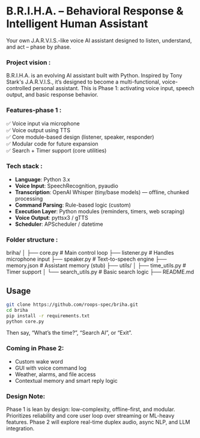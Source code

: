 # B.R.I.H.A. – Behavioral Response & Intelligent Human Assistant
Your own J.A.R.V.I.S.-like voice AI assistant designed to listen, understand, and act – phase by phase.

### Project vision :
B.R.I.H.A. is an evolving AI assistant built with Python. Inspired by Tony Stark's J.A.R.V.I.S., it’s designed to become a multi-functional, voice-controlled personal assistant. This is Phase 1: activating voice input, speech output, and basic response behavior.

### Features-phase 1 :
✅ Voice input via microphone  
✅ Voice output using TTS  
✅ Core module-based design (listener, speaker, responder)  
✅ Modular code for future expansion  
✅ Search + Timer support (core utilities)

### Tech stack :
- **Language**: Python 3.x  
- **Voice Input**: SpeechRecognition, pyaudio  
- **Transcription**: OpenAI Whisper (tiny/base models) — offline, chunked processing  
- **Command Parsing**: Rule-based logic (custom)  
- **Execution Layer**: Python modules (reminders, timers, web scraping)  
- **Voice Output**: pyttsx3 / gTTS  
- **Scheduler**: APScheduler / datetime

### Folder structure :
briha/
│
├── core.py                 # Main control loop
├── listener.py            # Handles microphone input
├── speaker.py             # Text-to-speech engine
├── memory.json            # Assistant memory (stub)
├── utils/
│   ├── time_utils.py      # Timer support
│   └── search_utils.py    # Basic search logic
├── README.md

## Usage

```bash
git clone https://github.com/roops-spec/briha.git
cd briha
pip install -r requirements.txt
python core.py
```
Then say, “What’s the time?”, “Search AI”, or “Exit”.

### Coming in Phase 2:
- Custom wake word
- GUI with voice command log
- Weather, alarms, and file access
- Contextual memory and smart reply logic

### Design Note:
Phase 1 is lean by design: low-complexity, offline-first, and modular. Prioritizes reliability and core user loop over streaming or ML-heavy features. Phase 2 will explore real-time duplex audio, async NLP, and LLM integration.
